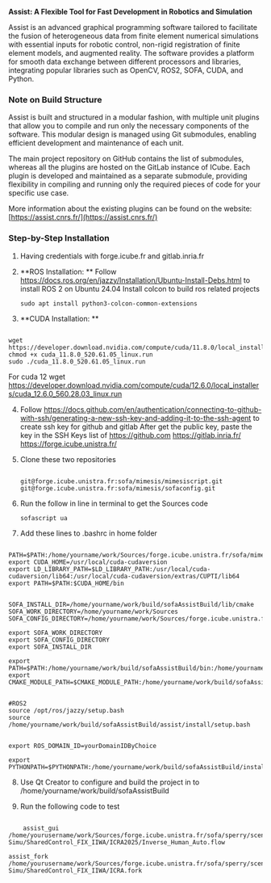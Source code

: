 **Assist: A Flexible Tool for Fast Development in Robotics and Simulation**
 
Assist is an advanced graphical programming software tailored to facilitate the fusion of heterogeneous data from finite element numerical simulations with essential inputs for robotic control, non-rigid registration of finite element models, and augmented reality. The software provides a platform for smooth data exchange between different processors and libraries, integrating popular libraries such as OpenCV, ROS2, SOFA, CUDA, and Python.

### Note on Build Structure

Assist is built and structured in a modular fashion, with multiple unit plugins that allow you to compile and run only the necessary components of the software. This modular design is managed using Git submodules, enabling efficient development and maintenance of each unit.

The main project repository on GitHub contains the list of submodules, whereas all the plugins are hosted on the GitLab instance of ICube. Each plugin is developed and maintained as a separate submodule, providing flexibility in compiling and running only the required pieces of code for your specific use case.

More information about the existing plugins can be found on the website: [https://assist.cnrs.fr/](https://assist.cnrs.fr/)

### Step-by-Step Installation

1. Having credentials with forge.icube.fr and gitlab.inria.fr
   
2. **ROS Installation: **
   Follow https://docs.ros.org/en/jazzy/Installation/Ubuntu-Install-Debs.html to install ROS 2 on Ubuntu 24.04
   Install colcon to build ros related projects
   <pre><code>sudo apt install python3-colcon-common-extensions</code></pre>
3. **CUDA Installation: **
<pre><code>    
wget https://developer.download.nvidia.com/compute/cuda/11.8.0/local_installers/cuda_11.8.0_520.61.05_linux.run
chmod +x cuda_11.8.0_520.61.05_linux.run
sudo ./cuda_11.8.0_520.61.05_linux.run
</code></pre>
For cuda 12
wget https://developer.download.nvidia.com/compute/cuda/12.6.0/local_installers/cuda_12.6.0_560.28.03_linux.run

4. Follow https://docs.github.com/en/authentication/connecting-to-github-with-ssh/generating-a-new-ssh-key-and-adding-it-to-the-ssh-agent to create ssh key for github and gitlab
   After get the public key, paste the key in the SSH Keys list of
   https://github.com
   https://gitlab.inria.fr/
   https://forge.icube.unistra.fr/
   
5. Clone these two repositories 
   <pre><code> 
   git@forge.icube.unistra.fr:sofa/mimesis/mimesiscript.git
   git@forge.icube.unistra.fr:sofa/mimesis/sofaconfig.git
   </code></pre>

6. Run the follow in line in terminal to get the Sources code
   <pre><code>sofascript ua</code></pre>
7. Add these lines to .bashrc in home folder
<pre><code> 
PATH=$PATH:/home/yourname/work/Sources/forge.icube.unistra.fr/sofa/mimesis/mimesiscript:/home/yourname/work/Sources/forge.icube.unistra.fr/assist/assist_config
export CUDA_HOME=/usr/local/cuda-cudaversion
export LD_LIBRARY_PATH=$LD_LIBRARY_PATH:/usr/local/cuda-cudaversion/lib64:/usr/local/cuda-cudaversion/extras/CUPTI/lib64
export PATH=$PATH:$CUDA_HOME/bin


SOFA_INSTALL_DIR=/home/yourname/work/build/sofaAssistBuild/lib/cmake
SOFA_WORK_DIRECTORY=/home/yourname/work/Sources
SOFA_CONFIG_DIRECTORY=/home/yourname/work/Sources/forge.icube.unistra.fr/sofa/mimesis/sofaconfig/yourconfigname

export SOFA_WORK_DIRECTORY
export SOFA_CONFIG_DIRECTORY
export SOFA_INSTALL_DIR

export PATH=$PATH:/home/yourname/work/build/sofaAssistBuild/bin:/home/yourname/work/build/sofaAssistBuild/install/bin
export CMAKE_MODULE_PATH=$CMAKE_MODULE_PATH:/home/yourname/work/build/sofaAssistBuild/assist/cmake


#ROS2
source /opt/ros/jazzy/setup.bash
source /home/yourname/work/build/sofaAssistBuild/assist/install/setup.bash


export ROS_DOMAIN_ID=yourDomainIDByChoice

export PYTHONPATH=$PYTHONPATH:/home/yourname/work/build/sofaAssistBuild/install/lib
</code></pre>

   
8. Use Qt Creator to configure and build the project in to  /home/yourname/work/build/sofaAssistBuild
   
10. Run the following code to test 
<pre><code>
    assist_gui /home/yourusername/work/Sources/forge.icube.unistra.fr/sofa/sperry/scenes/Demos/Full-Simu/SharedControl_FIX_IIWA/ICRA2025/Inverse_Human_Auto.flow

assist_fork /home/yourusername/work/Sources/forge.icube.unistra.fr/sofa/sperry/scenes/Demos/Full-Simu/SharedControl_FIX_IIWA/ICRA.fork
</code></pre>

   
